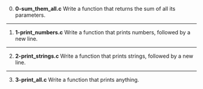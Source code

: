 0. **0-sum_them_all.c**
Write a function that returns the sum of all its parameters.
---
1. **1-print_numbers.c**
Write a function that prints numbers, followed by a new line.
---
2. **2-print_strings.c**
Write a function that prints strings, followed by a new line.
---
3. **3-print_all.c**
Write a function that prints anything.
